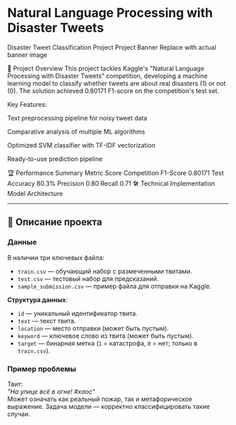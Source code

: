 # Natural Language Processing with Disaster Tweets

Disaster Tweet Classification Project
Project Banner Replace with actual banner image

📌 Project Overview
This project tackles Kaggle's "Natural Language Processing with Disaster Tweets" competition, developing a machine learning model to classify whether tweets are about real disasters (1) or not (0). The solution achieved 0.80171 F1-score on the competition's test set.

Key Features:

Text preprocessing pipeline for noisy tweet data

Comparative analysis of multiple ML algorithms

Optimized SVM classifier with TF-IDF vectorization

Ready-to-use prediction pipeline

🏆 Performance Summary
Metric	Score
Competition F1-Score	0.80171
Test Accuracy	80.3%
Precision	0.80
Recall	0.71
🛠 Technical Implementation
Model Architecture

---
## 🚀 Описание проекта
### Данные
В наличии три ключевых файла:
- `train.csv` — обучающий набор с размеченными твитами.
- `test.csv` — тестовый набор для предсказаний.
- `sample_submission.csv` — пример файла для отправки на Kaggle.

**Структура данных**:
- `id` — уникальный идентификатор твита.
- `text` — текст твита.
- `location` — место отправки (может быть пустым).
- `keyword` — ключевое слово из твита (может быть пустым).
- `target` — бинарная метка (`1` = катастрофа, `0` = нет; только в `train.csv`).

### Пример проблемы
Твит:  
*"На улице всё в огне! #хаос"*  
Может означать как реальный пожар, так и метафорическое выражение. Задача модели — корректно классифицировать такие случаи.
